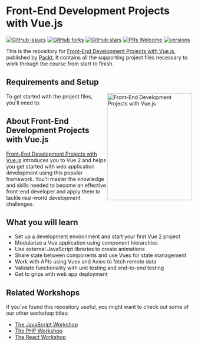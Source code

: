 # Front-End Development Projects with Vue.js
[![GitHub issues](https://img.shields.io/github/issues/PacktPublishing/Front-End-Development-Projects-with-Vue.js.svg)](https://github.com/PacktPublishing/Front-End-Development-Projects-with-Vue.js/issues)
[![GitHub forks](https://img.shields.io/github/forks/PacktPublishing/Front-End-Development-Projects-with-Vue.js.svg)](https://github.com/PacktPublishing/Front-End-Development-Projects-with-Vue.js/network)
[![GitHub stars](https://img.shields.io/github/stars/PacktPublishing/Front-End-Development-Projects-with-Vue.js.svg)](https://github.com/PacktPublishing/Front-End-Development-Projects-with-Vue.js/stargazers)
[![PRs Welcome](https://img.shields.io/badge/PRs-welcome-brightgreen.svg)](https://github.com/PacktPublishing/Front-End-Development-Projects-with-Vue.js/pulls)
[![versions](https://img.shields.io/pypi/pyversions/pybadges.svg)](https://www.python.org/downloads/)

This is the repository for [Front-End Development Projects with Vue.js](https://www.amazon.com/Front-End-Development-Projects-Vue-js-applications-dp-1838984828/dp/1838984828/ref=mt_other?_encoding=UTF8&me=&qid=1611065499&utm_source=github&utm_medium=repository&utm_campaign=9781838984823&utm_term=Vue&utm_content=Front-End%20Development%20Projects%20with%20Vue.js), published by [Packt](https://www.packtpub.com/?utm_source=github). It contains all the supporting project files necessary to work through the course from start to finish.

## Requirements and Setup
<a href="https://www.amazon.com/Front-End-Development-Projects-Vue-js-applications-dp-1838984828/dp/1838984828/ref=mt_other?_encoding=UTF8&me=&qid=1611065499&utm_source=github&utm_medium=repository&utm_campaign=9781838984823&utm_term=Vue&utm_content=Front-End%20Development%20Projects%20with%20Vue.js"><img src="https://github.com/PacktPublishing/Front-End-Development-Projects-with-Vue.js/blob/master/Front-end%20Development%20Projects%20with%20Vue.js.png" alt="Front-End Development Projects with Vue.js" height="290px" width="230px" align="right" this.target="_blank"></a>

To get started with the project files, you'll need to:


## About Front-End Development Projects with Vue.js
[Front-End Development Projects with Vue.js](https://www.amazon.com/Front-End-Development-Projects-Vue-js-applications-dp-1838984828/dp/1838984828/ref=mt_other?_encoding=UTF8&me=&qid=1611065499&utm_source=github&utm_medium=repository&utm_campaign=9781838984823&utm_term=Vue&utm_content=Front-End%20Development%20Projects%20with%20Vue.js) introduces you to Vue 2 and helps you get started with web application development using this popular framework. You'll master the knowledge and skills needed to become an effective front-end developer and apply them to tackle real-world development challenges.

## What you will learn
* Set up a development environment and start your first Vue 2 project
* Modularize a Vue application using component hierarchies
* Use external JavaScript libraries to create animations
* Share state between components and use Vuex for state management
* Work with APIs using Vuex and Axios to fetch remote data
* Validate functionality with unit testing and end-to-end testing
* Get to grips with web app deployment

## Related Workshops
If you've found this repository useful, you might want to check out some of our other workshop titles:
* [The JavaScript Workshop](https://www.amazon.com/JavaScript-Workshop-Interactive-Approach-Learning-ebook/dp/B0824584WF/ref=sr_1_1?dchild=1&keywords=The%20JavaScript%20Workshop&qid=1611056880&sr=8-1&utm_source=GitHub&utm_medium=Repository&utm_campaign=9781838641917&utm_term=JavaScript&utm_content=The%20JavaScript%20Workshop)
* [The PHP Workshop](https://www.amazon.com/PHP-Workshop-Interactive-Approach-Learning-ebook/dp/B07ZKDVTM4/ref=sr_1_1?dchild=1&keywords=The%20PHP%20Workshop&qid=1611064737&s=books&sr=1-1&utm_source=github&utm_medium=repository&utm_campaign=9781838648916&utm_term=PHP&utm_content=The%20PHP%20Workshop)
* [The React Workshop](https://www.amazon.com/React-Workshop-Interactive-Approach-Learning-ebook/dp/B082VG6JCL/ref=sr_1_1?dchild=1&keywords=The%20React%20Workshop&qid=1611056710&sr=8-1&utm_source=GitHub&utm_medium=Repository&utm_campaign=9781838645564&utm_term=React&utm_content=The%20React%20Workshop)

